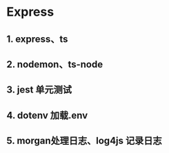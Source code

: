 # Express

## 1. express、ts

## 2. nodemon、ts-node

## 3. jest 单元测试

## 4. dotenv 加载.env

## 5. morgan处理日志、log4js 记录日志
